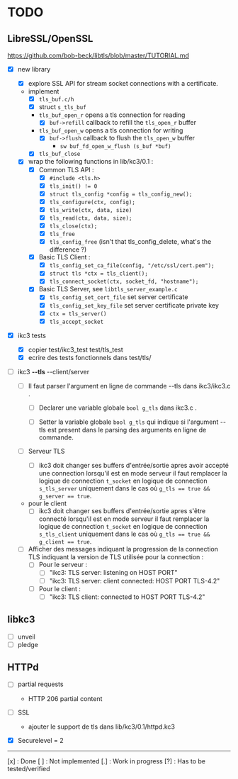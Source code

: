 # TODO

## LibreSSL/OpenSSL

<https://github.com/bob-beck/libtls/blob/master/TUTORIAL.md>

 - [x] new library
   - [x] explore SSL API for stream socket connections with a certificate.
   - implement
     - [x] `tls_buf.c/h`
     - [x] struct `s_tls_buf`
     - `tls_buf_open_r` opens a tls connection for reading
       - [x] `buf->refill` callback to refill the `tls_open_r` buffer
     - `tls_buf_open_w` opens a tls connection for writing
       - [x] `buf->flush` callback to flush the `tls_open_w` buffer
         - `sw buf_fd_open_w_flush (s_buf *buf)`
     - [x] `tls_buf_close`
   - [x] wrap the following functions in lib/kc3/0.1 :
     - [x] Common TLS API :
       - [x] `#include <tls.h>`
       - [x] `tls_init() != 0`
       - [x] `struct tls_config *config = tls_config_new();`
       - [x] `tls_configure(ctx, config);`
       - [x] `tls_write(ctx, data, size)`
       - [x] `tls_read(ctx, data, size);`
       - [x] `tls_close(ctx);`
       - [x] `tls_free`
       - [x] `tls_config_free` (isn't that tls_config_delete, what's the difference ?)
     - [x] Basic TLS Client :
       - [x] `tls_config_set_ca_file(config, "/etc/ssl/cert.pem");`
       - [x] `struct tls *ctx = tls_client();`
       - [x] `tls_connect_socket(ctx, socket_fd, "hostname");`
     - [x] Basic TLS Server, see `libtls_server_example.c`
       - [x] `tls_config_set_cert_file` set server certificate
       - [x] `tls_config_set_key_file` set server certificate private key
       - [x] `ctx = tls_server()`
       - [x] `tls_accept_socket`

 - [x] ikc3 tests
   - [x] copier test/ikc3_test test/tls_test
   - [x] ecrire des tests fonctionnels dans test/tls/

 - [ ] ikc3 **--tls** --client/server

   - [ ] Il faut parser l'argument en ligne de commande --tls dans ikc3/ikc3.c .

     - [ ] Declarer une variable globale `bool g_tls` dans ikc3.c .

     - [ ] Setter la variable globale `bool g_tls` qui indique si
       l'argument --tls est present dans le parsing des arguments en ligne de commande.

   - [ ] Serveur TLS
     - [ ] ikc3 doit changer ses buffers d'entrée/sortie apres avoir
       accepté une connection lorsqu'il est en mode serveur il faut
       remplacer la logique de connection `t_socket` en logique de
       connection `s_tls_server` uniquement dans le cas où
       `g_tls == true && g_server == true`.
   - pour le client
     - [ ] ikc3 doit changer ses buffers d'entrée/sortie apres s'être
       connecté lorsqu'il est en mode serveur il faut remplacer la
       logique de connection `t_socket` en logique de connection
       `s_tls_client` uniquement dans le cas où
       `g_tls == true && g_client == true`.
   - [ ] Afficher des messages indiquant la progression de la connection
     TLS indiquant la version de TLS utilisée pour la connection :
     - [ ] Pour le serveur :
       - [ ] "ikc3: TLS server: listening on HOST PORT"
       - [ ] "ikc3: TLS server: client connected: HOST PORT TLS-4.2"
     - [ ] Pour le client :
       - [ ] "ikc3: TLS client: connected to HOST PORT TLS-4.2"

## libkc3
 - [ ] unveil
 - [ ] pledge

## HTTPd
 - [ ] partial requests
   - HTTP 206 partial content
 - [ ] SSL
   - ajouter le support de tls dans lib/kc3/0.1/httpd.kc3
 - [x] Securelevel = 2


---

[x] : Done
[ ] : Not implemented
[.] : Work in progress
[?] : Has to be tested/verified

